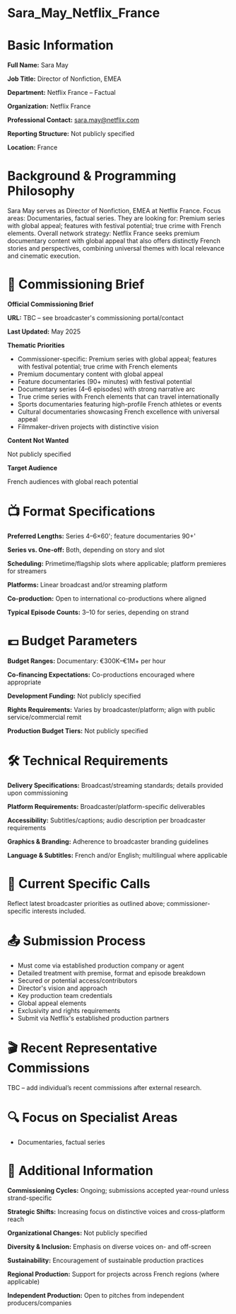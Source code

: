 # Sara_May_Netflix_France

# Basic Information

**Full Name:** Sara May

**Job Title:** Director of Nonfiction, EMEA

**Department:** Netflix France – Factual

**Organization:** Netflix France

**Professional Contact:** sara.may@netflix.com

**Reporting Structure:** Not publicly specified

**Location:** France

# Background & Programming Philosophy

Sara May serves as Director of Nonfiction, EMEA at Netflix France. Focus areas: Documentaries, factual series. They are looking for: Premium series with global appeal; features with festival potential; true crime with French elements. Overall network strategy: Netflix France seeks premium documentary content with global appeal that also offers distinctly French stories and perspectives, combining universal themes with local relevance and cinematic execution.

# 📄 Commissioning Brief

**Official Commissioning Brief**

**URL:** TBC – see broadcaster's commissioning portal/contact

**Last Updated:** May 2025

**Thematic Priorities**

- Commissioner-specific: Premium series with global appeal; features with festival potential; true crime with French elements
- Premium documentary content with global appeal
- Feature documentaries (90+ minutes) with festival potential
- Documentary series (4–6 episodes) with strong narrative arc
- True crime series with French elements that can travel internationally
- Sports documentaries featuring high-profile French athletes or events
- Cultural documentaries showcasing French excellence with universal appeal
- Filmmaker-driven projects with distinctive vision

**Content Not Wanted**

Not publicly specified

**Target Audience**

French audiences with global reach potential

# 📺 Format Specifications

**Preferred Lengths:** Series 4–6×60'; feature documentaries 90+'

**Series vs. One-off:** Both, depending on story and slot

**Scheduling:** Primetime/flagship slots where applicable; platform premieres for streamers

**Platforms:** Linear broadcast and/or streaming platform

**Co-production:** Open to international co-productions where aligned

**Typical Episode Counts:** 3–10 for series, depending on strand

# 💷 Budget Parameters

**Budget Ranges:** Documentary: €300K–€1M+ per hour

**Co-financing Expectations:** Co-productions encouraged where appropriate

**Development Funding:** Not publicly specified

**Rights Requirements:** Varies by broadcaster/platform; align with public service/commercial remit

**Production Budget Tiers:** Not publicly specified

# 🛠️ Technical Requirements

**Delivery Specifications:** Broadcast/streaming standards; details provided upon commissioning

**Platform Requirements:** Broadcaster/platform-specific deliverables

**Accessibility:** Subtitles/captions; audio description per broadcaster requirements

**Graphics & Branding:** Adherence to broadcaster branding guidelines

**Language & Subtitles:** French and/or English; multilingual where applicable

# 📢 Current Specific Calls

Reflect latest broadcaster priorities as outlined above; commissioner-specific interests included.

# 📤 Submission Process

- Must come via established production company or agent
- Detailed treatment with premise, format and episode breakdown
- Secured or potential access/contributors
- Director's vision and approach
- Key production team credentials
- Global appeal elements
- Exclusivity and rights requirements
- Submit via Netflix's established production partners

# 🎬 Recent Representative Commissions

TBC – add individual’s recent commissions after external research.

# 🔍 Focus on Specialist Areas

- Documentaries, factual series

# 📅 Additional Information

**Commissioning Cycles:** Ongoing; submissions accepted year-round unless strand-specific

**Strategic Shifts:** Increasing focus on distinctive voices and cross-platform reach

**Organizational Changes:** Not publicly specified

**Diversity & Inclusion:** Emphasis on diverse voices on- and off-screen

**Sustainability:** Encouragement of sustainable production practices

**Regional Production:** Support for projects across French regions (where applicable)

**Independent Production:** Open to pitches from independent producers/companies